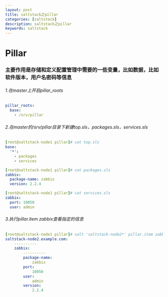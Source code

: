 ```yaml
---
layout: post
title: saltstack之pillar
categories: [saltstack]
description: saltstack之pillar
keywords: saltstack
---
```

# **Pillar**
### 主要作用是存储和定义配置管理中需要的一些变量，比如数据，比如软件版本，用户名密码等信息
###### 1.在master上开启pillar_roots
```yaml
pillar_roots:
  base:
    - /srv/pillar
```
<!--more-->
###### 2.在master的/srv/pillar目录下新建*top.sls*，*packages.sls*，*services.sls*
```yaml
[root@saltstack-node1 pillar]# cat top.sls
base:
  '*':
    - packages
    - services
```
```yaml
[root@saltstack-node1 pillar]# cat packages.sls
zabbix:
  package-name: zabbix
  version: 2.2.4
```
```yaml
[root@saltstack-node1 pillar]# cat services.sls
zabbix:
  port: 10050
  user: admin
```
###### 3.执行pillar.item zabbix查看指定的信息
```yaml
[root@saltstack-node1 pillar]# salt 'saltstack-node2*' pillar.item zabbix
saltstack-node2.example.com:
    ----------
    zabbix:
        ----------
        package-name:
            zabbix
        port:
            10050
        user:
            admin
        version:
            2.2.4

```
